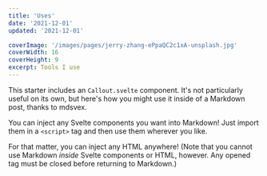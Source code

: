 ```yaml
---
title: 'Uses'
date: '2021-12-01'
updated: '2021-12-01'

coverImage: '/images/pages/jerry-zhang-ePpaQC2c1xA-unsplash.jpg'
coverWidth: 16
coverHeight: 9
excerpt: Tools I use
---
```


This starter includes an `Callout.svelte` component. It's not particularly useful on its own, but here's how you might use it inside of a Markdown post, thanks to mdsvex.

You can inject any Svelte components you want into Markdown! Just import them in a `<script>` tag and then use them wherever you like.

For that matter, you can inject any HTML anywhere! (Note that you cannot use Markdown _inside_ Svelte components or HTML, however. Any opened tag must be closed before returning to Markdown.)
